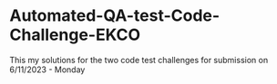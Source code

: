 # Automated-QA-test-Code-Challenge-EKCO
This my solutions for the two code test challenges for submission on 6/11/2023 - Monday
